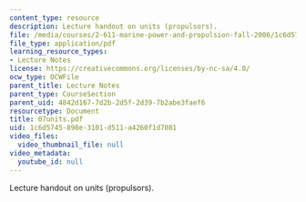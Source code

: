 ```yaml
---
content_type: resource
description: Lecture handout on units (propulsors).
file: /media/courses/2-611-marine-power-and-propulsion-fall-2006/1c6d5745898e3101d511a4260f1d7081_07units.pdf
file_type: application/pdf
learning_resource_types:
- Lecture Notes
license: https://creativecommons.org/licenses/by-nc-sa/4.0/
ocw_type: OCWFile
parent_title: Lecture Notes
parent_type: CourseSection
parent_uid: 4842d167-7d2b-2d5f-2d39-7b2abe3faef6
resourcetype: Document
title: 07units.pdf
uid: 1c6d5745-898e-3101-d511-a4260f1d7081
video_files:
  video_thumbnail_file: null
video_metadata:
  youtube_id: null
---
```

Lecture handout on units (propulsors).